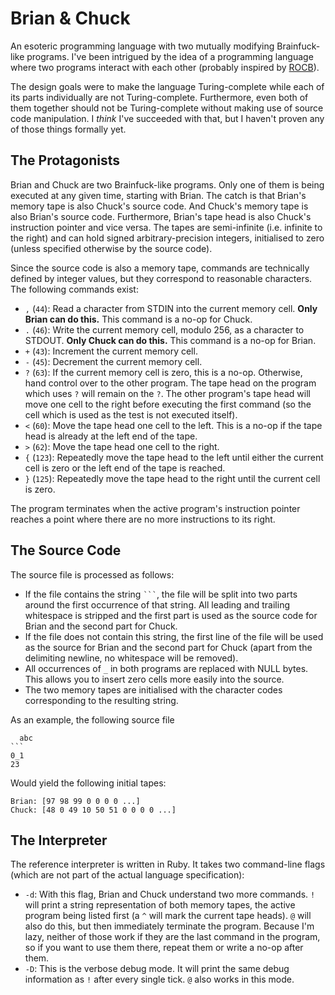# Brian & Chuck

An esoteric programming language with two mutually modifying Brainfuck-like programs. I've been intrigued by the idea of a programming language where two programs interact with each other (probably inspired by [ROCB](http://esolangs.org/wiki/RubE_on_Conveyor_Belts)).

The design goals were to make the language Turing-complete while each of its parts individually are not Turing-complete. Furthermore, even both of them together should not be Turing-complete without making use of source code manipulation. I *think* I've succeeded with that, but I haven't proven any of those things formally yet.

## The Protagonists

Brian and Chuck are two Brainfuck-like programs. Only one of them is being executed at any given time, starting with Brian. The catch is that Brian's memory tape is also Chuck's source code. And Chuck's memory tape is also Brian's source code. Furthermore, Brian's tape head is also Chuck's instruction pointer and vice versa. The tapes are semi-infinite (i.e. infinite to the right) and can hold signed arbitrary-precision integers, initialised to zero (unless specified otherwise by the source code).

Since the source code is also a memory tape, commands are technically defined by integer values, but they correspond to reasonable characters. The following commands exist:

- `,` (`44`): Read a character from STDIN into the current memory cell. **Only Brian can do this.** This command is a no-op for Chuck.
- `.` (`46`): Write the current memory cell, modulo 256, as a character to STDOUT. **Only Chuck can do this.** This command is a no-op for Brian.
- `+` (`43`): Increment the current memory cell.
- `-` (`45`): Decrement the current memory cell.
- `?` (`63`): If the current memory cell is zero, this is a no-op. Otherwise, hand control over to the other program. The tape head on the program which uses `?` will remain on the `?`. The other program's tape head will move one cell to the right before executing the first command (so the cell which is used as the test is not executed itself).
- `<` (`60`): Move the tape head one cell to the left. This is a no-op if the tape head is already at the left end of the tape.
- `>` (`62`): Move the tape head one cell to the right.
- `{` (`123`): Repeatedly move the tape head to the left until either the current cell is zero or the left end of the tape is reached.
- `}` (`125`): Repeatedly move the tape head to the right until the current cell is zero.

The program terminates when the active program's instruction pointer reaches a point where there are no more instructions to its right.

## The Source Code

The source file is processed as follows:

- If the file contains the string ```` ``` ````, the file will be split into two parts around the first occurrence of that string. All leading and trailing whitespace is stripped and the first part is used as the source code for Brian and the second part for Chuck.
- If the file does not contain this string, the first line of the file will be used as the source for Brian and the second part for Chuck (apart from the delimiting newline, no whitespace will be removed).
- All occurrences of `_` in both programs are replaced with NULL bytes. This allows you to insert zero cells more easily into the source.
- The two memory tapes are initialised with the character codes corresponding to the resulting string.

As an example, the following source file

      abc
    ```
    0_1
    23

Would yield the following initial tapes:

    Brian: [97 98 99 0 0 0 0 ...]
    Chuck: [48 0 49 10 50 51 0 0 0 0 ...]

## The Interpreter

The reference interpreter is written in Ruby. It takes two command-line flags (which are not part of the actual language specification):

- `-d`: With this flag, Brian and Chuck understand two more commands. `!` will print a string representation of both memory tapes, the active program being listed first (a `^` will mark the current tape heads). `@` will also do this, but then immediately terminate the program. Because I'm lazy, neither of those work if they are the last command in the program, so if you want to use them there, repeat them or write a no-op after them.
- `-D`: This is the verbose debug mode. It will print the same debug information as `!` after every single tick. `@` also works in this mode.